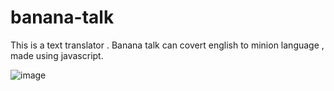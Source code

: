 # banana-talk
This is a text translator .
Banana talk can covert english to minion language , made using javascript.


![image](https://user-images.githubusercontent.com/90144196/191033517-40d4e389-eb77-4c7f-9c8d-22163c4d9770.png)
